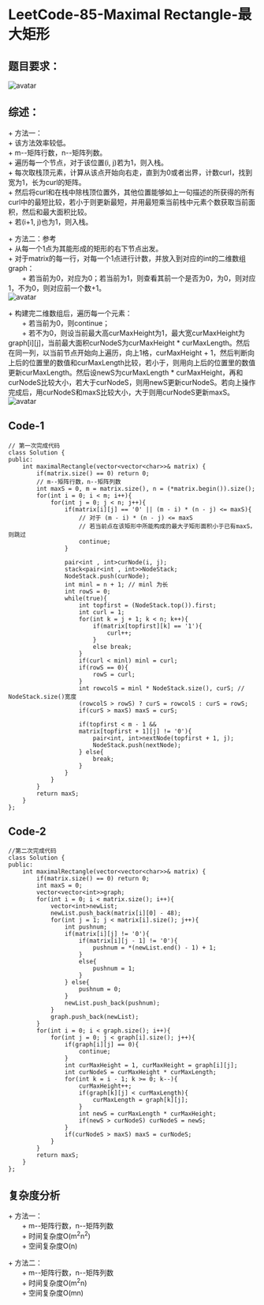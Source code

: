 # LeetCode-85-Maximal Rectangle-最大矩形

## 题目要求：
![avatar](https:///github.com/JakeChanFangZiyuan20/MyLeetCode/blob/master/img/85.png)


## 综述：  
\+ 方法一：  
\+ 该方法效率较低。  
\+ m--矩阵行数，n--矩阵列数。  
\+ 遍历每一个节点，对于该位置(i, j)若为1，则入栈。  
\+ 每次取栈顶元素，计算从该点开始向右走，直到为0或者出界，计数curl，找到宽为1，长为curl的矩阵。  
\+ 然后将curl和在栈中除栈顶位置外，其他位置能够如上一句描述的所获得的所有curl中的最短比较，若小于则更新最短，并用最短乘当前栈中元素个数获取当前面积，然后和最大面积比较。  
\+ 若(i+1, j)也为1，则入栈。  
  
\+ 方法二：参考  
\+ 从每一个1点为其能形成的矩形的右下节点出发。  
\+ 对于matrix的每一行，对每一个1点进行计数，并放入到对应的int的二维数组graph：  
&emsp;&emsp;\+ 若当前为0，对应为0；若当前为1，则查看其前一个是否为0，为0，则对应1，不为0，则对应前一个数+1。  
![avatar](https:///github.com/JakeChanFangZiyuan20/MyLeetCode/blob/master/img/85-1.png)

\+ 构建完二维数组后，遍历每一个元素：  
&emsp;&emsp;\+ 若当前为0，则continue；  
&emsp;&emsp;\+ 若不为0，则设当前最大高curMaxHeight为1，最大宽curMaxHeight为graph[i][j]，当前最大面积curNodeS为curMaxHeight * curMaxLength。然后在同一列，以当前节点开始向上遍历，向上1格，curMaxHeight + 1，然后判断向上后的位置里的数值和curMaxLength比较，若小于，则用向上后的位置里的数值更新curMaxLength。然后设newS为curMaxLength * curMaxHeight，再和curNodeS比较大小，若大于curNodeS，则用newS更新curNodeS。若向上操作完成后，用curNodeS和maxS比较大小，大于则用curNodeS更新maxS。  
![avatar](https:///github.com/JakeChanFangZiyuan20/MyLeetCode/blob/master/img/85-2.png)


## Code-1
```
// 第一次完成代码
class Solution {
public:
    int maximalRectangle(vector<vector<char>>& matrix) {
        if(matrix.size() == 0) return 0;
        // m--矩阵行数，n--矩阵列数
        int maxS = 0, m = matrix.size(), n = (*matrix.begin()).size();
        for(int i = 0; i < m; i++){
            for(int j = 0; j < n; j++){
                if(matrix[i][j] == '0' || (m - i) * (n - j) <= maxS){
                    // 对于 (m - i) * (n - j) <= maxS
                    // 若当前点在该矩形中所能构成的最大子矩形面积小于已有maxS，则跳过
                    continue;
                }

                pair<int , int>curNode(i, j);
                stack<pair<int , int>>NodeStack;
                NodeStack.push(curNode);
                int minl = n + 1; // minl 为长
                int rowS = 0;
                while(true){
                    int topfirst = (NodeStack.top()).first;
                    int curl = 1;
                    for(int k = j + 1; k < n; k++){
                        if(matrix[topfirst][k] == '1'){
                            curl++;
                        }
                        else break;
                    }
                    if(curl < minl) minl = curl;
                    if(rowS == 0){
                        rowS = curl;
                    }
                    int rowcolS = minl * NodeStack.size(), curS; // NodeStack.size()宽度
                    (rowcolS > rowS) ? curS = rowcolS : curS = rowS; 
                    if(curS > maxS) maxS = curS;

                    if(topfirst < m - 1 && 
                    matrix[topfirst + 1][j] != '0'){
                        pair<int, int>nextNode(topfirst + 1, j);
                        NodeStack.push(nextNode);
                    } else{
                        break;
                    }
                }
            }
        }
        return maxS;
    }
};
```

## Code-2
```
//第二次完成代码
class Solution {
public:
    int maximalRectangle(vector<vector<char>>& matrix) {
        if(matrix.size() == 0) return 0;
        int maxS = 0;
        vector<vector<int>>graph;
        for(int i = 0; i < matrix.size(); i++){
            vector<int>newList;
            newList.push_back(matrix[i][0] - 48);
            for(int j = 1; j < matrix[i].size(); j++){
                int pushnum;
                if(matrix[i][j] != '0'){
                    if(matrix[i][j - 1] != '0'){
                        pushnum = *(newList.end() - 1) + 1;
                    }
                    else{
                        pushnum = 1;
                    }
                } else{
                    pushnum = 0;
                }
                newList.push_back(pushnum);
            }
            graph.push_back(newList);
        }
        for(int i = 0; i < graph.size(); i++){
            for(int j = 0; j < graph[i].size(); j++){
                if(graph[i][j] == 0){
                    continue;
                }
                int curMaxHeight = 1, curMaxHeight = graph[i][j];
                int curNodeS = curMaxHeight * curMaxLength;
                for(int k = i - 1; k >= 0; k--){
                    curMaxHeight++;
                    if(graph[k][j] < curMaxLength){
                        curMaxLength = graph[k][j];
                    }
                    int newS = curMaxLength * curMaxHeight;
                    if(newS > curNodeS) curNodeS = newS;
                }
                if(curNodeS > maxS) maxS = curNodeS;
            }
        }
        return maxS;
    }
};
```

## 复杂度分析
\+ 方法一：  
&emsp;&emsp;\+ m--矩阵行数，n--矩阵列数  
&emsp;&emsp;\+ 时间复杂度O(m<sup>2</sup>n<sup>2</sup>)  
&emsp;&emsp;\+ 空间复杂度O(n)  
  
\+ 方法二：  
&emsp;&emsp;\+ m--矩阵行数，n--矩阵列数  
&emsp;&emsp;\+ 时间复杂度O(m<sup>2</sup>n)  
&emsp;&emsp;\+ 空间复杂度O(mn)  
